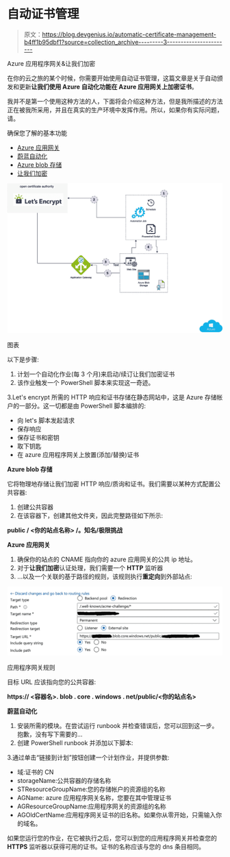 # 自动证书管理

> 原文：<https://blog.devgenius.io/automatic-certificate-management-b4ff1b95dbf1?source=collection_archive---------3----------------------->

Azure 应用程序网关&让我们加密

在你的云之旅的某个时候，你需要开始使用自动证书管理，这篇文章是关于自动颁发和更新**让我们使用 Azure 自动化功能在 **Azure 应用网关**上加密证书**。

我并不是第一个使用这种方法的人，下面将会介绍这种方法，但是我所描述的方法正在被我所采用，并且在真实的生产环境中发挥作用。所以，如果你有实际问题，请。

确保您了解的基本功能

*   [Azure 应用网关](https://docs.microsoft.com/en-us/azure/application-gateway/overview)
*   [蔚蓝自动化](https://docs.microsoft.com/en-us/azure/automation/overview)
*   [Azure blob 存储](https://docs.microsoft.com/en-us/azure/storage/blobs/storage-blobs-overview)
*   [让我们加密](https://letsencrypt.org)

![](img/e1ba1ee6f8203bec5c6d212b06c9c398.png)

图表

以下是步骤:

1.  计划一个自动化作业(每 3 个月)来启动/续订让我们加密证书
2.  该作业触发一个 PowerShell 脚本来实现这一奇迹。

3.Let's encrypt 所需的 HTTP 响应和证书存储在静态网站中，这是 Azure 存储帐户的一部分。这一切都是由 PowerShell 脚本编排的:

*   向 let's 脚本发起请求
*   保存响应
*   保存证书和密钥
*   取下钥匙
*   在 azure 应用程序网关上放置(添加/替换)证书

**Azure blob 存储**

它将物理地存储让我们加密 HTTP 响应/质询和证书。我们需要以某种方式配置公共容器:

1.  创建公共容器
2.  在该容器下，创建其他文件夹，因此完整路径如下所示:

**public / <你的站点名称> /。知名/极限挑战**

**Azure 应用网关**

1.  确保你的站点的 CNAME 指向你的 azure 应用网关的公共 ip 地址。
2.  对于**让我们加密**认证处理，我们需要一个 **HTTP** 监听器
3.  …以及一个关联的基于路径的规则，该规则执行**重定向**到外部站点:

![](img/567d889eb2a1bbe75906a4455916a2a2.png)

应用程序网关规则

目标 URL 应该指向您的公共容器:

**https:// <容器名>. blob . core . windows . net/public/<你的站点名>**

**蔚蓝自动化**

1.  安装所需的模块。在尝试运行 runbook 并检查错误后，您可以回到这一步。抱歉，没有写下需要的…
2.  创建 PowerShell runbook 并添加以下脚本:

3.通过单击“链接到计划”按钮创建一个计划作业，并提供参数:

*   域:证书的 CN
*   storageName:公共容器的存储名称
*   STResourceGroupName:您的存储帐户的资源组的名称
*   AGName: azure 应用程序网关名称，您要在其中管理证书
*   AGResourceGroupName:应用程序网关的资源组的名称
*   AGOldCertName:应用程序网关证书的旧名称。如果你从零开始，只需输入你的域名。

如果您运行您的作业，在它被执行之后，您可以到您的应用程序网关并检查您的 **HTTPS** 监听器以获得可用的证书。证书的名称应该与您的 dns 条目相同。